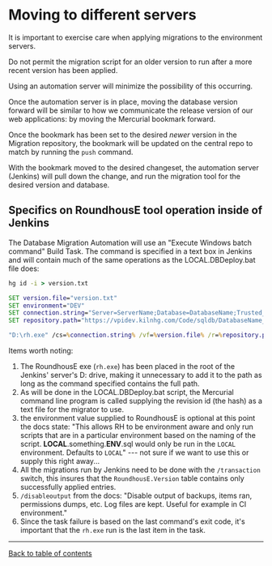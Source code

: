 # Moving to different servers

It is important to exercise care when applying migrations to the environment servers.

Do not permit the migration script for an older version to run after a more recent version has been applied.

Using an automation server will minimize the possibility of this occurring.

Once the automation server is in place, moving the database version forward will be similar to how we communicate the release version of our web applications: by moving the Mercurial bookmark forward.

Once the bookmark has been set to the desired *newer* version in the Migration repository, the bookmark will be updated on the central repo to match by running the `push` command.

With the bookmark moved to the desired changeset, the automation server (Jenkins) will pull down the change, and run the migration tool for the desired version and database.

## Specifics on RoundhousE tool operation inside of Jenkins

The Database Migration Automation will use an "Execute Windows batch command" Build Task. The command is specified in a text box in Jenkins and will contain much of the same operations as the LOCAL.DBDeploy.bat file does:

```cmd
hg id -i > version.txt

SET version.file="version.txt"
SET environment="DEV"
SET connection.string="Server=ServerName;Database=DatabaseName;Trusted_Connection=True;"
SET repository.path="https://vpidev.kilnhg.com/Code/sqldb/DatabaseName_Migrations"

"D:\rh.exe" /cs=%connection.string% /vf=%version.file% /r=%repository.path% /env=%environment% /silent /transaction /disableoutput
```

Items worth noting:

1. The RoundhousE exe (`rh.exe`) has been placed in the root of the Jenkins' server's D: drive, making it unnecessary to add it to the path as long as the command specified contains the full path.
2. As will be done in the LOCAL.DBDeploy.bat script, the Mercurial command line program is called supplying the revision id (the hash) as a text file for the migrator to use.
3. the environment value supplied to RoundhousE is optional at this point the docs state: "This allows RH to be environment aware and only run scripts that are in a particular environment based on the naming of the script. **LOCAL**.something.**ENV**.sql would only be run in the `LOCAL` environment. Defaults to `LOCAL`" --- not sure if we want to use this or supply this right away...
4. All the migrations run by Jenkins need to be done with the `/transaction` switch, this insures that the `RoundhousE.Version` table contains only successfully applied entries.
5. `/disableoutput` from the docs: "Disable output of backups, items ran, permissions dumps, etc. Log files are kept. Useful for example in CI environment."
6. Since the task failure is based on the last command's exit code, it's important that the `rh.exe` run is the last item in the task.

***

[Back to table of contents](README.md)
